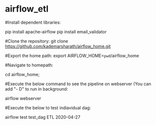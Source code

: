 # airflow_etl

#Install dependent libraries:

pip install apache-airflow
pip install email_validator

#Clone the repository: 
git clone https://github.com/kademarsharath/airflow_home.git

#Export the home path: 
export AIRFLOW_HOME=`pwd`/airflow_home

#Navigate to homepath:

cd airflow_home;


#Execute the below command to see the pipeline on webserver (You can add "- D" to run in background:

airflow webserver 

#Execute the below to test indiavidual dag:

airflow test  test_dag ETL 2020-04-27
